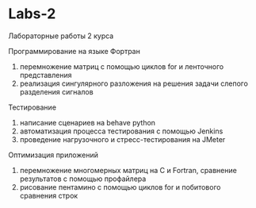 # Labs-2
Лабораторные работы 2 курса

Программирование на языке Фортран
1) перемножение матриц с помощью циклов for и ленточного представления
2) реализация сингулярного разложения на решения задачи слепого разделения сигналов


Тестирование
1) написание сценариев на behave python
2) автоматизация процесса тестирования с помощью Jenkins  
3) проведение нагрузочного и стресс-тестирования на JMeter 


Оптимизация приложений
1) перемножение многомерных матриц на С и Fortran, сравнение результатов с помощью профайлера
2) рисование пентамино с помощью циклов for и побитового сравнения строк

